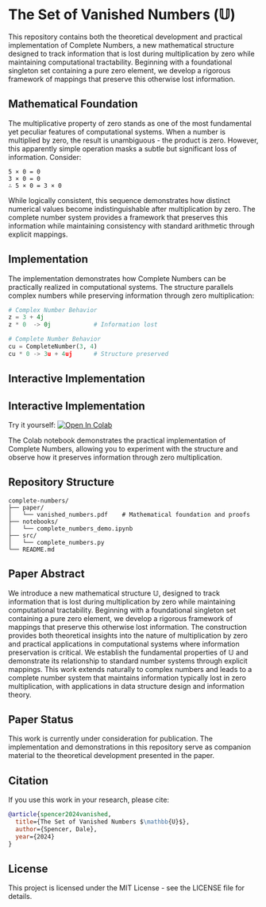 # The Set of Vanished Numbers ($\mathbb{U}$)

This repository contains both the theoretical development and practical implementation of Complete Numbers, a new mathematical structure designed to track information that is lost during multiplication by zero while maintaining computational tractability. Beginning with a foundational singleton set containing a pure zero element, we develop a rigorous framework of mappings that preserve this otherwise lost information.

## Mathematical Foundation

The multiplicative property of zero stands as one of the most fundamental yet peculiar features of computational systems. When a number is multiplied by zero, the result is unambiguous - the product is zero. However, this apparently simple operation masks a subtle but significant loss of information. Consider:

```
5 × 0 = 0
3 × 0 = 0
∴ 5 × 0 = 3 × 0
```

While logically consistent, this sequence demonstrates how distinct numerical values become indistinguishable after multiplication by zero. The complete number system provides a framework that preserves this information while maintaining consistency with standard arithmetic through explicit mappings.

## Implementation

The implementation demonstrates how Complete Numbers can be practically realized in computational systems. The structure parallels complex numbers while preserving information through zero multiplication:

```python
# Complex Number Behavior
z = 3 + 4j
z * 0  -> 0j            # Information lost

# Complete Number Behavior
cu = CompleteNumber(3, 4)
cu * 0 -> 3u + 4uj      # Structure preserved
```

## Interactive Implementation

## Interactive Implementation

Try it yourself: [![Open In Colab](https://colab.research.google.com/assets/colab-badge.svg)](https://colab.research.google.com/drive/12v_dpk2B_MtNzSKA8Lgf9K2neihOHz-e?usp=sharing)

The Colab notebook demonstrates the practical implementation of Complete Numbers, allowing you to experiment with the structure and observe how it preserves information through zero multiplication.

## Repository Structure

```
complete-numbers/
├── paper/
│   └── vanished_numbers.pdf    # Mathematical foundation and proofs
├── notebooks/
│   └── complete_numbers_demo.ipynb
├── src/
│   └── complete_numbers.py
└── README.md
```

## Paper Abstract

We introduce a new mathematical structure $\mathbb{U}$, designed to track information that is lost during multiplication by zero while maintaining computational tractability. Beginning with a foundational singleton set containing a pure zero element, we develop a rigorous framework of mappings that preserve this otherwise lost information. The construction provides both theoretical insights into the nature of multiplication by zero and practical applications in computational systems where information preservation is critical. We establish the fundamental properties of $\mathbb{U}$ and demonstrate its relationship to standard number systems through explicit mappings. This work extends naturally to complex numbers and leads to a complete number system that maintains information typically lost in zero multiplication, with applications in data structure design and information theory.

## Paper Status

This work is currently under consideration for publication. The implementation and demonstrations in this repository serve as companion material to the theoretical development presented in the paper.

## Citation

If you use this work in your research, please cite:
```bibtex
@article{spencer2024vanished,
  title={The Set of Vanished Numbers $\mathbb{U}$},
  author={Spencer, Dale},
  year={2024}
}
```

## License

This project is licensed under the MIT License - see the LICENSE file for details.
